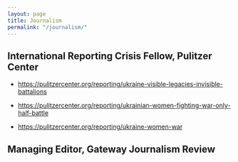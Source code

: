 ```yaml
---
layout: page
title: Journalism
permalink: "/journalism/"
---
```


## International Reporting Crisis Fellow, Pulitzer Center
* https://pulitzercenter.org/reporting/ukraine-visible-legacies-invisible-battalions

* https://pulitzercenter.org/reporting/ukrainian-women-fighting-war-only-half-battle

* https://pulitzercenter.org/reporting/ukraine-women-war

## Managing Editor, Gateway Journalism Review
